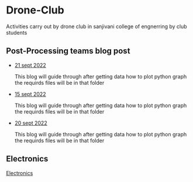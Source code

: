 
# Drone-Club
Activities carry out  by drone club in sanjivani college of engnerring by club students 

## Post-Processing teams blog post  

+ [21 sept 2022](./Blogs/21sep2022)

    This blog will guide through after getting data how to plot python graph the requirds files will be in that folder

+ [15 sept 2022](./Blogs/15sep2022)

    This blog will guide through after getting data how to plot python graph the requirds files will be in that folder  


+ [20 sept 2022](./Blogs/20sep2022)

    This blog will guide through after getting data how to plot python graph the requirds files will be in that folder


## Electronics

[Electronics](../electronics-team/README.md)

